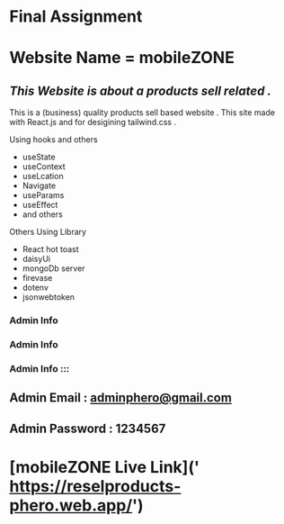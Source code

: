 # **Final Assignment**
# Website Name = mobileZONE
 _This Website is about a products sell related ._
---

This is a (business) quality products sell based website . This site made with React.js and for desigining tailwind.css .


 Using hooks and others

* useState
* useContext
* useLcation
* Navigate
* useParams
* useEffect
* and others

 Others Using Library

* React hot toast
* daisyUi
* mongoDb server
* firevase
* dotenv
* jsonwebtoken


### Admin Info 
### Admin Info 
### Admin Info :::

## Admin Email : adminphero@gmail.com ##
## Admin Password : 1234567 ##


# [mobileZONE Live Link](' https://reselproducts-phero.web.app/')
